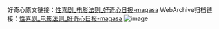 好奇心原文链接：[性喜剧_电影法则_好奇心日报-magasa](https://www.qdaily.com/articles/2466.html)
WebArchive归档链接：[性喜剧_电影法则_好奇心日报-magasa](http://web.archive.org/web/20190623151114/https://www.qdaily.com/articles/2466.html)
![image](http://ww3.sinaimg.cn/large/007d5XDply1g3vc41nz4tj30u02ohe59)
